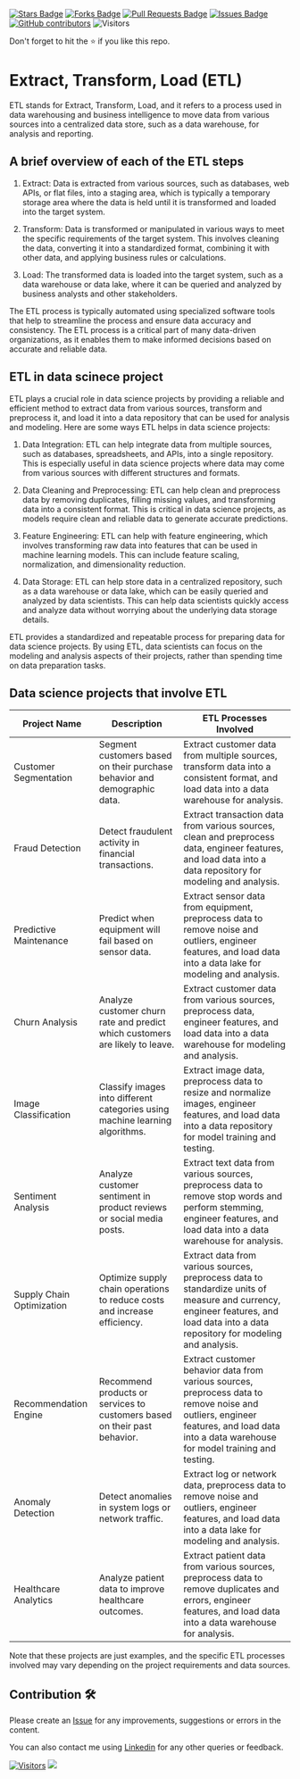 <a href="https://github.com/drshahizan/special-topic-data-engineering/stargazers"><img src="https://img.shields.io/github/stars/drshahizan/special-topic-data-engineering" alt="Stars Badge"/></a>
<a href="https://github.com/drshahizan/special-topic-data-engineering/network/members"><img src="https://img.shields.io/github/forks/drshahizan/special-topic-data-engineering" alt="Forks Badge"/></a>
<a href="https://github.com/drshahizan/special-topic-data-engineering/pulls"><img src="https://img.shields.io/github/issues-pr/drshahizan/special-topic-data-engineering" alt="Pull Requests Badge"/></a>
<a href="https://github.com/drshahizan/special-topic-data-engineering/issues"><img src="https://img.shields.io/github/issues/drshahizan/special-topic-data-engineering" alt="Issues Badge"/></a>
<a href="https://github.com/drshahizan/special-topic-data-engineering/graphs/contributors"><img alt="GitHub contributors" src="https://img.shields.io/github/contributors/drshahizan/special-topic-data-engineering?color=2b9348"></a>
![Visitors](https://api.visitorbadge.io/api/visitors?path=https%3A%2F%2Fgithub.com%2Fspecial-topic-data-engineering&labelColor=%23d9e3f0&countColor=%23697689&style=flat)

Don't forget to hit the :star: if you like this repo.

# Extract, Transform, Load (ETL)

ETL stands for Extract, Transform, Load, and it refers to a process used in data warehousing and business intelligence to move data from various sources into a centralized data store, such as a data warehouse, for analysis and reporting. 

## A brief overview of each of the ETL steps

1. Extract: Data is extracted from various sources, such as databases, web APIs, or flat files, into a staging area, which is typically a temporary storage area where the data is held until it is transformed and loaded into the target system.

2. Transform: Data is transformed or manipulated in various ways to meet the specific requirements of the target system. This involves cleaning the data, converting it into a standardized format, combining it with other data, and applying business rules or calculations.

3. Load: The transformed data is loaded into the target system, such as a data warehouse or data lake, where it can be queried and analyzed by business analysts and other stakeholders.

The ETL process is typically automated using specialized software tools that help to streamline the process and ensure data accuracy and consistency. The ETL process is a critical part of many data-driven organizations, as it enables them to make informed decisions based on accurate and reliable data.

## ETL in data scinece project

ETL plays a crucial role in data science projects by providing a reliable and efficient method to extract data from various sources, transform and preprocess it, and load it into a data repository that can be used for analysis and modeling. Here are some ways ETL helps in data science projects:

1. Data Integration: ETL can help integrate data from multiple sources, such as databases, spreadsheets, and APIs, into a single repository. This is especially useful in data science projects where data may come from various sources with different structures and formats.

2. Data Cleaning and Preprocessing: ETL can help clean and preprocess data by removing duplicates, filling missing values, and transforming data into a consistent format. This is critical in data science projects, as models require clean and reliable data to generate accurate predictions.

3. Feature Engineering: ETL can help with feature engineering, which involves transforming raw data into features that can be used in machine learning models. This can include feature scaling, normalization, and dimensionality reduction.

4. Data Storage: ETL can help store data in a centralized repository, such as a data warehouse or data lake, which can be easily queried and analyzed by data scientists. This can help data scientists quickly access and analyze data without worrying about the underlying data storage details.

ETL provides a standardized and repeatable process for preparing data for data science projects. By using ETL, data scientists can focus on the modeling and analysis aspects of their projects, rather than spending time on data preparation tasks.

## Data science projects that involve ETL

| Project Name | Description | ETL Processes Involved |
| --- | --- | --- |
| Customer Segmentation | Segment customers based on their purchase behavior and demographic data. | Extract customer data from multiple sources, transform data into a consistent format, and load data into a data warehouse for analysis. |
| Fraud Detection | Detect fraudulent activity in financial transactions. | Extract transaction data from various sources, clean and preprocess data, engineer features, and load data into a data repository for modeling and analysis. |
| Predictive Maintenance | Predict when equipment will fail based on sensor data. | Extract sensor data from equipment, preprocess data to remove noise and outliers, engineer features, and load data into a data lake for modeling and analysis. |
| Churn Analysis | Analyze customer churn rate and predict which customers are likely to leave. | Extract customer data from various sources, preprocess data, engineer features, and load data into a data warehouse for modeling and analysis. |
| Image Classification | Classify images into different categories using machine learning algorithms. | Extract image data, preprocess data to resize and normalize images, engineer features, and load data into a data repository for model training and testing. |
| Sentiment Analysis | Analyze customer sentiment in product reviews or social media posts. | Extract text data from various sources, preprocess data to remove stop words and perform stemming, engineer features, and load data into a data warehouse for analysis. |
| Supply Chain Optimization | Optimize supply chain operations to reduce costs and increase efficiency. | Extract data from various sources, preprocess data to standardize units of measure and currency, engineer features, and load data into a data repository for modeling and analysis. |
| Recommendation Engine | Recommend products or services to customers based on their past behavior. | Extract customer behavior data from various sources, preprocess data to remove noise and outliers, engineer features, and load data into a data warehouse for model training and testing. |
| Anomaly Detection | Detect anomalies in system logs or network traffic. | Extract log or network data, preprocess data to remove noise and outliers, engineer features, and load data into a data lake for modeling and analysis. |
| Healthcare Analytics | Analyze patient data to improve healthcare outcomes. | Extract patient data from various sources, preprocess data to remove duplicates and errors, engineer features, and load data into a data warehouse for analysis. |

Note that these projects are just examples, and the specific ETL processes involved may vary depending on the project requirements and data sources.

## Contribution 🛠️
Please create an [Issue](https://github.com/drshahizan/special-topic-data-engineering/issues) for any improvements, suggestions or errors in the content.

You can also contact me using [Linkedin](https://www.linkedin.com/in/drshahizan/) for any other queries or feedback.

[![Visitors](https://api.visitorbadge.io/api/visitors?path=https%3A%2F%2Fgithub.com%2Fdrshahizan&labelColor=%23697689&countColor=%23555555&style=plastic)](https://visitorbadge.io/status?path=https%3A%2F%2Fgithub.com%2Fdrshahizan)
![](https://hit.yhype.me/github/profile?user_id=81284918)


